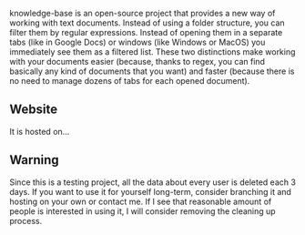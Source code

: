 knowledge-base is an open-source project that provides a new way of working with text documents. Instead of using a folder structure, you can filter them by regular expressions. Instead of opening them in a separate tabs (like in Google Docs) or windows (like Windows or MacOS) you immediately see them as a filtered list. These two distinctions make working with your documents easier (because, thanks to regex, you can find basically any kind of documents that you want) and faster (because there is no need to manage dozens of tabs for each opened document).

## Website

It is hosted on...

## Warning

Since this is a testing project, all the data about every user is deleted each 3 days. If you want to use it for yourself long-term, consider branching it and hosting on your own or contact me. If I see that reasonable amount of people is interested in using it, I will consider removing the cleaning up process.
